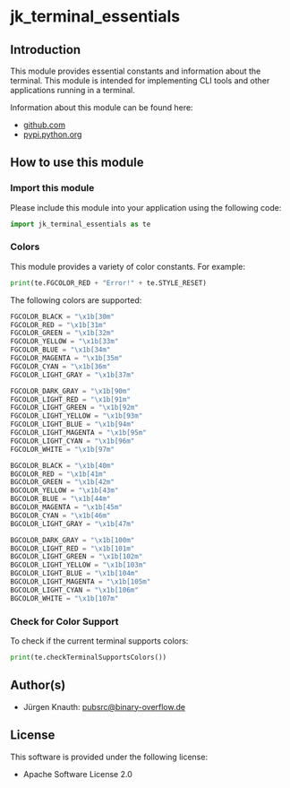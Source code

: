 jk_terminal_essentials
==========

Introduction
------------

This module provides essential constants and information about the terminal. This module is intended for implementing CLI tools and other applications running in a terminal.

Information about this module can be found here:

* [github.com](https://github.com/jkpubsrc/python-module-jk-terminal-essentials)
* [pypi.python.org](https://pypi.python.org/pypi/jk_terminal_essentials)

How to use this module
----------------------

### Import this module

Please include this module into your application using the following code:

```python
import jk_terminal_essentials as te
```

### Colors

This module provides a variety of color constants. For example:

```python
print(te.FGCOLOR_RED + "Error!" + te.STYLE_RESET)
```

The following colors are supported:

```python
FGCOLOR_BLACK = "\x1b[30m"
FGCOLOR_RED = "\x1b[31m"
FGCOLOR_GREEN = "\x1b[32m"
FGCOLOR_YELLOW = "\x1b[33m"
FGCOLOR_BLUE = "\x1b[34m"
FGCOLOR_MAGENTA = "\x1b[35m"
FGCOLOR_CYAN = "\x1b[36m"
FGCOLOR_LIGHT_GRAY = "\x1b[37m"

FGCOLOR_DARK_GRAY = "\x1b[90m"
FGCOLOR_LIGHT_RED = "\x1b[91m"
FGCOLOR_LIGHT_GREEN = "\x1b[92m"
FGCOLOR_LIGHT_YELLOW = "\x1b[93m"
FGCOLOR_LIGHT_BLUE = "\x1b[94m"
FGCOLOR_LIGHT_MAGENTA = "\x1b[95m"
FGCOLOR_LIGHT_CYAN = "\x1b[96m"
FGCOLOR_WHITE = "\x1b[97m"

BGCOLOR_BLACK = "\x1b[40m"
BGCOLOR_RED = "\x1b[41m"
BGCOLOR_GREEN = "\x1b[42m"
BGCOLOR_YELLOW = "\x1b[43m"
BGCOLOR_BLUE = "\x1b[44m"
BGCOLOR_MAGENTA = "\x1b[45m"
BGCOLOR_CYAN = "\x1b[46m"
BGCOLOR_LIGHT_GRAY = "\x1b[47m"

BGCOLOR_DARK_GRAY = "\x1b[100m"
BGCOLOR_LIGHT_RED = "\x1b[101m"
BGCOLOR_LIGHT_GREEN = "\x1b[102m"
BGCOLOR_LIGHT_YELLOW = "\x1b[103m"
BGCOLOR_LIGHT_BLUE = "\x1b[104m"
BGCOLOR_LIGHT_MAGENTA = "\x1b[105m"
BGCOLOR_LIGHT_CYAN = "\x1b[106m"
BGCOLOR_WHITE = "\x1b[107m"
```

### Check for Color Support

To check if the current terminal supports colors:

```python
print(te.checkTerminalSupportsColors())
```

Author(s)
-------------------

* Jürgen Knauth: pubsrc@binary-overflow.de

License
-------

This software is provided under the following license:

* Apache Software License 2.0



